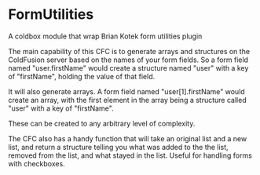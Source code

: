 # FormUtilities
A coldbox module that wrap Brian Kotek form utilities plugin

The main capability of this CFC is to generate arrays and structures on the ColdFusion server based on the names of your form fields. So a form field named "user.firstName" would create a structure named "user" with a key of "firstName", holding the value of that field.

It will also generate arrays. A form field named "user[1].firstName" would create an array, with the first element in the array being a structure called "user" with a key of "firstName".

These can be created to any arbitrary level of complexity.

The CFC also has a handy function that will take an original list and a new list, and return a structure telling you what was added to the the list, removed from the list, and what stayed in the list. Useful for handling forms with checkboxes.

